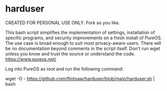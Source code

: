 # harduser

CREATED FOR PERSONAL USE ONLY. Fork as you like.

This bash script simplifies the implementation of settings, installation of specific programs, and security improvements on a fresh install of PureOS. The use case is broad enough to suit most privacy-aware users. There will be no documentation beyond comments in the script itself. Don't run wget unless you know and trust the source or understand the code.
https://www.pureos.net/

Log into PureOS as root and run the following command:

wget -O - https://github.com/flintsaw/harduser/blob/main/harduser.sh | bash
